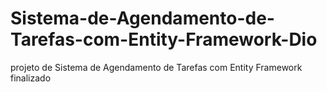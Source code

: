 # Sistema-de-Agendamento-de-Tarefas-com-Entity-Framework-Dio
projeto de Sistema de Agendamento de Tarefas com Entity Framework finalizado
